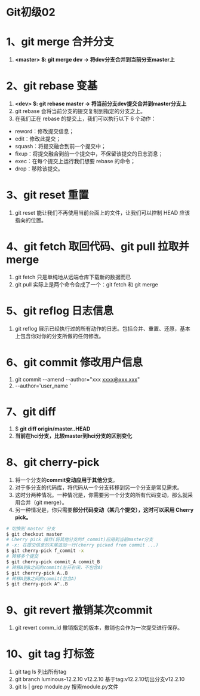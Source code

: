 # Git初级02

# 1、git merge 合并分支
1. **\<master\> $: git merge dev  ->  将dev分支合并到当前分支master上**

# 2、git rebase 变基
1. **\<dev\> $: git rebase master -> 将当前分支dev提交合并到master分支上**
2. git rebase 会将当前分支的提交复制到指定的分支之上。
3. 在我们正在 rebase 的提交上，我们可以执行以下 6 个动作：
- reword：修改提交信息；
- edit：修改此提交；
- squash：将提交融合到前一个提交中；
- fixup：将提交融合到前一个提交中，不保留该提交的日志消息；
- exec：在每个提交上运行我们想要 rebase 的命令；
- drop：移除该提交。

# 3、git reset 重置
1. git reset 能让我们不再使用当前台面上的文件，让我们可以控制 HEAD 应该指向的位置。

# 4、git fetch 取回代码、git pull 拉取并merge
1. git fetch 只是单纯地从远端仓库下载新的数据而已
2. git pull 实际上是两个命令合成了一个：git fetch 和 git merge

# 5、git reflog 日志信息
1. git reflog 展示已经执行过的所有动作的日志。包括合并、重置、还原，基本上包含你对你的分支所做的任何修改。

# 6、git commit 修改用户信息
1. git commit --amend --author="xxx <xxxx@xxx.xxx>"
2. --author='user_name <email>'

# 7、git diff
1. <hci>$ **git diff origin/master..HEAD**
2. **当前在hci分支，比较master到hci分支的区别变化**

# 8、git cherry-pick
1. 将一个分支的**commit变动应用于其他分支**。
2. 对于多分支的代码库，将代码从一个分支转移到另一个分支是常见需求。
3. 这时分两种情况。一种情况是，你需要另一个分支的所有代码变动，那么就采用合并（git merge）。
4. 另一种情况是，你只需要**部分代码变动（某几个提交），这时可以采用 Cherry pick。**

```bash
# 切换到 master 分支
$ git checkout master
# Cherry pick 操作(将其他分支的f_commit)应用到当前master分支
# -x: 在提交信息的末尾追加一行(cherry picked from commit ...)
$ git cherry-pick f_commit -x
# 转移多个提交
$ git cherry-pick commit_A commit_B
# 转移A到B之间的commit(左开右闭，不包含A)
$ git cherrry-pick A..B
# 转移A到B之间的commit(包含A)
$ git cherry-pick A^..B
```

# 9、git revert 撤销某次commit
1. git revert comm_id 撤销指定的版本，撤销也会作为一次提交进行保存。

# 10、git tag 打标签
1. git tag ls 列出所有tag
2. git branch luminous-12.2.10 v12.2.10 基于tag:v12.2.10切出分支v12.2.10
3. git ls | grep module.py 搜索module.py文件
